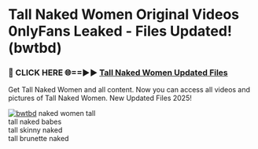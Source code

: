 # Tall Naked Women Original Videos 0nlyFans Leaked - Files Updated! (bwtbd)

<h3>🔴 CLICK HERE 🌐==►► <a href="https://tinyurl.com/up5wt9bj" rel="nofollow">Tall Naked Women Updated Files</a></h3>

Get Tall Naked Women and all content. Now you can access all videos and pictures of Tall Naked Women. New Updated Files 2025!

[![bwtbd](https://i.imgur.com/ABiUzMV.gif)](https://tinyurl.com/up5wt9bj)
naked women tall<br>
tall naked babes<br>
tall skinny naked<br>
tall brunette naked